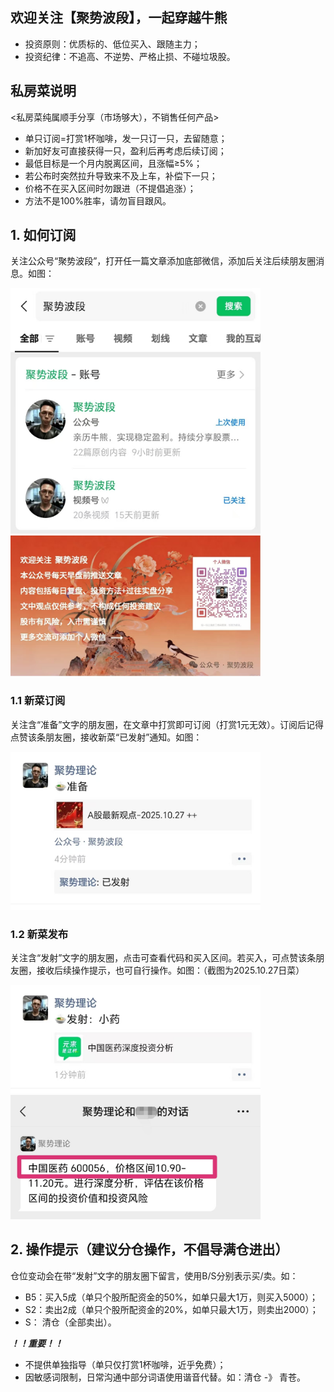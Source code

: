 ## 欢迎关注【聚势波段】，一起穿越牛熊
- 投资原则：优质标的、低位买入、跟随主力；
- 投资纪律：不追高、不逆势、严格止损、不碰垃圾股。

## 私房菜说明 
<私房菜纯属顺手分享（市场够大），不销售任何产品>
- 单只订阅=打赏1杯咖啡，发一只订一只，去留随意；
- 新加好友可直接获得一只，盈利后再考虑后续订阅；
- 最低目标是一个月内脱离区间，且涨幅≥5%；
- 若公布时突然拉升导致来不及上车，补偿下一只；
- 价格不在买入区间时勿跟进（不提倡追涨）；
- 方法不是100%胜率，请勿盲目跟风。


## 1. 如何订阅
关注公众号“聚势波段”，打开任一篇文章添加底部微信，添加后关注后续朋友圈消息。如图：

<img src="https://github.com/sulyin/jushibd/blob/main/gongzhonghao.jpg" width="400" height="auto">


<img src="https://github.com/sulyin/jushibd/blob/main/shengming.jpg" width="400" height="auto">

###    1.1 新菜订阅
关注含“准备”文字的朋友圈，在文章中打赏即可订阅（打赏1元无效）。订阅后记得点赞该条朋友圈，接收新菜“已发射”通知。如图：

<img src="https://github.com/sulyin/jushibd/blob/main/zhunbei.jpg" width="400" height="auto">

###    1.2 新菜发布
关注含“发射”文字的朋友圈，点击可查看代码和买入区间。若买入，可点赞该条朋友圈，接收后续操作提示，也可自行操作。如图：（截图为2025.10.27日菜）

<img src="https://github.com/sulyin/jushibd/blob/main/fashe.jpg" width="400" height="auto">

<img src="https://github.com/sulyin/jushibd/blob/main/daima_qujian.jpg" width="400" height="auto">

## 2. 操作提示（建议分仓操作，不倡导满仓进出）
仓位变动会在带“发射”文字的朋友圈下留言，使用B/S分别表示买/卖。如：
- B5：买入5成（单只个股所配资金的50%，如单只最大1万，则买入5000）；
- S2：卖出2成（单只个股所配资金的20%，如单只最大1万，则卖出2000）；
-  S： 清仓（全部卖出）。

***！！重要！！***
- 不提供单独指导（单只仅打赏1杯咖啡，近乎免费）；
- 因敏感词限制，日常沟通中部分词语使用谐音代替。如：清仓 -》 青苍。
